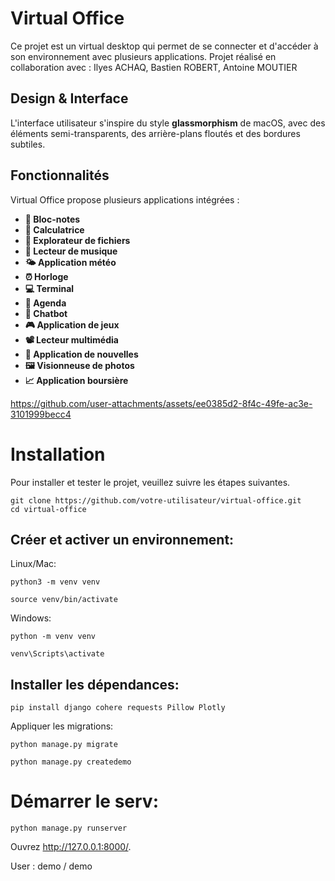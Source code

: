 # Virtual Office
Ce projet est un virtual desktop qui permet de se connecter et d'accéder à son environnement avec plusieurs applications.
Projet réalisé en collaboration avec : Ilyes ACHAQ, Bastien ROBERT, Antoine MOUTIER
## Design & Interface
L'interface utilisateur s'inspire du style **glassmorphism** de macOS, avec des éléments semi-transparents, des arrière-plans floutés et des bordures subtiles. 

## Fonctionnalités
Virtual Office propose plusieurs applications intégrées :

- **📝 Bloc-notes** 
- **🧮 Calculatrice** 
- **📁 Explorateur de fichiers**
- **🎵 Lecteur de musique** 
- **🌤 Application météo** 
- **⏰ Horloge** 
- **💻 Terminal** 
- **📅 Agenda** 
- **🤖 Chatbot** 
- **🎮 Application de jeux** 
- **📽 Lecteur multimédia** 
- **📰 Application de nouvelles** 
- **🖼 Visionneuse de photos** 
- **📈 Application boursière** 


https://github.com/user-attachments/assets/ee0385d2-8f4c-49fe-ac3e-3101999becc4



# Installation
Pour installer et tester le projet, veuillez suivre les étapes suivantes.

```
git clone https://github.com/votre-utilisateur/virtual-office.git    
cd virtual-office
```

## Créer et activer un environnement:

Linux/Mac:
```
python3 -m venv venv

source venv/bin/activate
```

Windows:

```
python -m venv venv

venv\Scripts\activate
```

## Installer les dépendances:

```
pip install django cohere requests Pillow Plotly
```
Appliquer les migrations:

```
python manage.py migrate

python manage.py createdemo
```


# Démarrer le serv:

```
python manage.py runserver
```

Ouvrez http://127.0.0.1:8000/.


User : demo / demo
